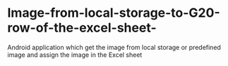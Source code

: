 # Image-from-local-storage-to-G20-row-of-the-excel-sheet-
Android application which get the image from local storage or predefined image  and assign the image in  the Excel sheet
